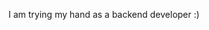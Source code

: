 I am trying my hand as a backend developer :)

<!---
Shimu51/Shimu51 is a ✨ special ✨ repository because its `README.md` (this file) appears on your GitHub profile.
You can click the Preview link to take a look at your changes.
--->
